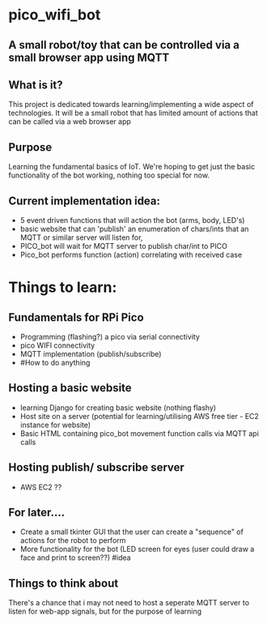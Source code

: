 # pico_wifi_bot
## A small robot/toy that can be controlled via a small browser app using MQTT

## What is it?
This project is dedicated towards learning/implementing a wide aspect of technologies.
It will be a small robot that has limited amount of actions that can be called via a web browser app

## Purpose
Learning the fundamental basics of IoT.
We're hoping to get just the basic functionality of the bot working, nothing too special for now.

  ## Current implementation idea:
  - 5 event driven functions that will action the bot (arms, body, LED's)
  - basic website that can 'publish' an enumeration of chars/ints that an MQTT or similar server will listen for,
  - PICO_bot will wait for MQTT server to publish char/int to PICO
  - Pico_bot performs function (action) correlating with received case 

# Things to learn:
## Fundamentals for RPi Pico
- Programming (flashing?) a pico via serial connectivity 
- pico WIFI connectivity
- MQTT implementation (publish/subscribe)
- #How to do anything

## Hosting a basic website
- learning Django for creating basic website (nothing flashy)
- Host site on a server (potential for learning/utilising AWS free tier - EC2 instance for website)
- Basic HTML containing pico_bot movement function calls via MQTT api calls

## Hosting publish/ subscribe server
- AWS EC2 ??

## For later....
- Create a small tkinter GUI that the user can create a "sequence" of actions for the robot to perform
- More functionality for the bot (LED screen for eyes (user could draw a face and print to screen??) #idea

## Things to think about
There's a chance that i may not need to host a seperate MQTT server to listen for web-app signals, but for the purpose of learning

